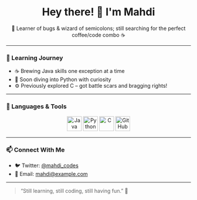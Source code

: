 <h1 align="center">Hey there! 👋 I'm Mahdi</h1>

<p align="center">
🧠 Learner of bugs & wizard of semicolons; still searching for the perfect coffee/code combo ☕
</p>

---

### 🐣 Learning Journey

- ☕ Brewing Java skills one exception at a time
- 🐍 Soon diving into Python with curiosity
- ⚙️ Previously explored C – got battle scars and bragging rights!

---

### 🧰 Languages & Tools

<p align="center">
  <img src="https://cdn.jsdelivr.net/gh/devicons/devicon/icons/java/java-original.svg" alt="Java" width="40" height="40"/>
  <img src="https://cdn.jsdelivr.net/gh/devicons/devicon/icons/python/python-original.svg" alt="Python" width="40" height="40"/>
  <img src="https://cdn.jsdelivr.net/gh/devicons/devicon/icons/c/c-original.svg" alt="C" width="40" height="40"/>
  <img src="https://cdn.jsdelivr.net/gh/devicons/devicon/icons/github/github-original.svg" alt="GitHub" width="40" height="40"/>
</p>

---





### 📫 Connect With Me

- 🐦 Twitter: [@mahdi_codes](https://twitter.com/mahdi_codes)
- 📧 Email: mahdi@example.com

---

> “Still learning, still coding, still having fun.” 🌟
